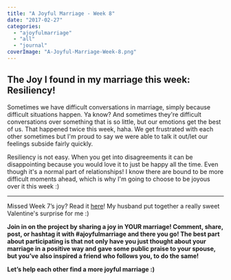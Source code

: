 ```yaml
---
title: "A Joyful Marriage - Week 8"
date: "2017-02-27"
categories: 
  - "ajoyfulmarriage"
  - "all"
  - "journal"
coverImage: "A-Joyful-Marriage-Week-8.png"
---
```


## The Joy I found in my marriage this week: Resiliency!

Sometimes we have difficult conversations in marriage, simply because difficult situations happen. Ya know? And sometimes they're difficult conversations over something that is so little, but our emotions get the best of us. That happened twice this week, haha. We get frustrated with each other sometimes but I'm proud to say we were able to talk it out/let our feelings subside fairly quickly.

Resiliency is not easy. When you get into disagreements it can be disappointing because you would love it to just be happy all the time. Even though it's a normal part of relationships! I know there are bound to be more difficult moments ahead, which is why I'm going to choose to be joyous over it this week :)

* * *

Missed Week 7’s joy? Read it [here](http://freshlymarried.com/ajoyfulmarriage-week-7/)! My husband put together a really sweet Valentine's surprise for me :)

**Join in on the project by sharing a joy in YOUR marriage! Comment, share, post, or hashtag it with #ajoyfulmarriage and there you go! The best part about participating is that not only have you just thought about your marriage in a positive way and gave some public praise to your spouse, but you’ve also inspired a friend who follows you, to do the same!**

**Let’s help each other find a more joyful marriage :)**
